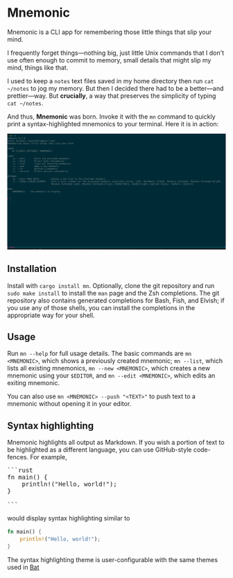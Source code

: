 # Mnemonic

Mnemonic is a CLI app for remembering those little things that slip your mind.

I frequently forget things—nothing big, just little Unix commands that I don't use often enough to commit to memory, small details that might slip my mind, things like that.

I used to keep a `notes` text files saved in my home directory then run `cat ~/notes` to jog my memory.  But then I decided there had to be a better—and prettier—way.  But **crucially**, a way that preserves the simplicity of typing `cat ~/notes`.

And thus, **Mnemonic** was born.  Invoke it with the `mn` command to quickly print a syntax-highlighted mnemonics to your terminal.  Here it is in action:

![Mnemonic in use](./mn.gif)

## Installation 

Install with `cargo install mn`.  Optionally, clone the git repository and run `sudo make install` to install the `man` page and the Zsh completions.  The git repository also contains generated completions for Bash, Fish, and Elvish; if you use any of those shells, you can install the completions in the appropriate way for your shell.

## Usage
Run `mn --help` for full usage details.  The basic commands are `mn <MNEMONIC>`, which shows a previously created mnemonic; `mn --list`, which lists all existing mnemonics, `mn --new <MNEMONIC>`, which creates a new mnemonic using your `$EDITOR`, and `mn --edit <MNEMONIC>`, which edits an exiting mnemonic.

You can also use `mn <MNEMONIC> --push "<TEXT>"` to push text to a mnemonic without opening it in your editor.

## Syntax highlighting
Mnemonic highlights all output as Markdown.  If you wish a portion of text to be highlighted as a different language, you can use GitHub-style code-fences.  For example,

<pre>
```rust
fn main() {
    println!("Hello, world!");
}

```
</pre>

would display syntax highlighting similar to
```rust
fn main() {
    println!("Hello, world!");
}

```

The syntax highlighting theme is user-configurable with the same themes used in [Bat](https://github.com/sharkdp/bat)

